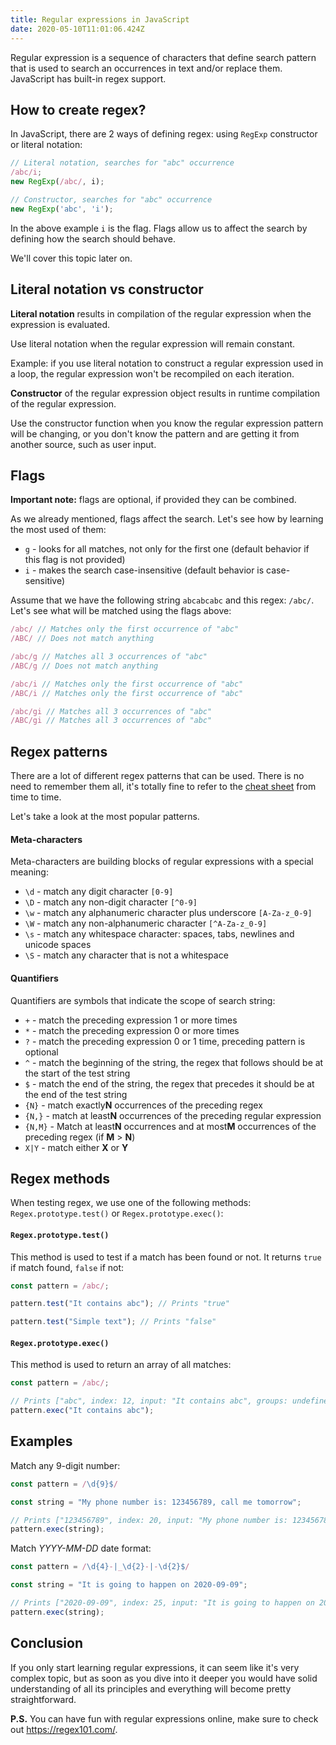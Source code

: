 ```yaml
---
title: Regular expressions in JavaScript
date: 2020-05-10T11:01:06.424Z
---
```

Regular expression is a sequence of characters that define search pattern that is used to search an occurrences in text and/or replace them. JavaScript has built-in regex support.

## How to create regex?

In JavaScript, there are 2 ways of defining regex: using `RegExp` constructor or literal notation:

```javascript
// Literal notation, searches for "abc" occurrence
/abc/i;
new RegExp(/abc/, i);

// Constructor, searches for "abc" occurrence
new RegExp('abc', 'i');
```

In the above example `i` is the flag. Flags allow us to affect the search by defining how the search should behave. 

We'll cover this topic later on.

## Literal notation vs constructor

**Literal notation** results in compilation of the regular expression when the expression is evaluated. 

Use literal notation when the regular expression will remain constant. 

Example: if you use literal notation to construct a regular expression used in a loop, the regular expression won't be recompiled on each iteration.

**Constructor** of the regular expression object results in runtime compilation of the regular expression. 

Use the constructor function when you know the regular expression pattern will be changing, or you don't know the pattern and are getting it from another source, such as user input.

## Flags

**Important note:** flags are optional, if provided they can be combined.

As we already mentioned, flags affect the search. Let's see how by learning the most used of them:

* `g` - looks for all matches, not only for the first one (default behavior if this flag is not provided)
* `i` - makes the search case-insensitive (default behavior is case-sensitive)

Assume that we have the following string `abcabcabc` and this regex: `/abc/`. Let's see what will be matched using the flags above:

```javascript
/abc/ // Matches only the first occurrence of "abc"
/ABC/ // Does not match anything

/abc/g // Matches all 3 occurrences of "abc"
/ABC/g // Does not match anything

/abc/i // Matches only the first occurrence of "abc"
/ABC/i // Matches only the first occurrence of "abc"

/abc/gi // Matches all 3 occurrences of "abc"
/ABC/gi // Matches all 3 occurrences of "abc"
```

## Regex patterns

There are a lot of different regex patterns that can be used. There is no need to remember them all, it's totally fine to refer to the [cheat sheet](https://www.keycdn.com/support/regex-cheatsheet) from time to time.

Let's take a look at the most popular patterns.

#### Meta-characters

Meta-characters are building blocks of regular expressions with a special meaning:

* `\d` - match any digit character `[0-9]`
* `\D` - match any non-digit character `[^0-9]`
* `\w` - match any alphanumeric character plus underscore `[A-Za-z_0-9]`
* `\W` - match any non-alphanumeric character `[^A-Za-z_0-9]`
* `\s` - match any whitespace character: spaces, tabs, newlines and unicode spaces
* `\S` - match any character that is not a whitespace

#### Quantifiers

Quantifiers are symbols that indicate the scope of search string:

* `+` - match the preceding expression 1 or more times
* `*` - match the preceding expression 0 or more times
* `?` - match the preceding expression 0 or 1 time, preceding pattern is optional
* `^` - match the beginning of the string, the regex that follows should be at the start of the test string
* `$` - match the end of the string, the regex that precedes it should be at the end of the test string
* `{N}` - match exactly**N** occurrences of the preceding regex
* `{N,}` - match at least**N** occurrences of the preceding regular expression
* `{N,M}` - Match at least**N** occurrences and at most**M** occurrences of the preceding regex (if **M** > **N**)
* `X|Y` - match either **X** or **Y**

## **Regex methods**

When testing regex, we use one of the following methods: `Regex.prototype.test()` or `Regex.prototype.exec()`:

#### `Regex.prototype.test()`

This method is used to test if a match has been found or not. It returns `true` if match found, `false` if not:

```javascript
const pattern = /abc/;

pattern.test("It contains abc"); // Prints "true"

pattern.test("Simple text"); // Prints "false"
```

#### `Regex.prototype.exec()`

This method is used to return an array of all matches:

```javascript
const pattern = /abc/;

// Prints ["abc", index: 12, input: "It contains abc", groups: undefined]
pattern.exec("It contains abc"); 

```

## Examples

Match any 9-digit number:

```javascript
const pattern = /\d{9}$/

const string = "My phone number is: 123456789, call me tomorrow";

// Prints ["123456789", index: 20, input: "My phone number is: 123456789",  groups: undefined]
pattern.exec(string);
```

Match *YYYY-MM-DD* date format:

```javascript
const pattern = /\d{4}-|_\d{2}-|-\d{2}$/

const string = "It is going to happen on 2020-09-09";

// Prints ["2020-09-09", index: 25, input: "It is going to happen on 2020-09-09",  groups: undefined]
pattern.exec(string);
```

## Conclusion

If you only start learning regular expressions, it can seem like it's very complex topic, but as soon as you dive into it deeper you would have solid understanding of all its principles and everything will become pretty straightforward.

**P.S.** You can have fun with regular expressions online, make sure to check out <https://regex101.com/>.